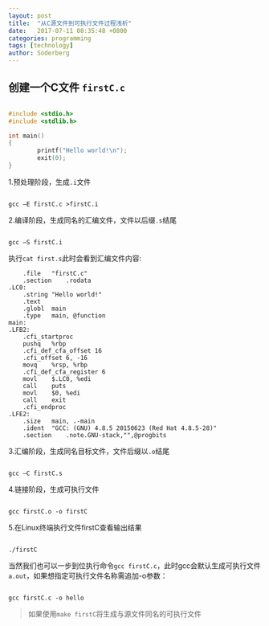 ```yaml
---
layout: post
title:  "从C源文件到可执行文件过程浅析"
date:   2017-07-11 08:35:48 +0800
categories: programming
tags: [technology]
author: Soderberg
---
```


## 创建一个C文件 `firstC.c`

``` c

#include <stdio.h>
#include <stdlib.h>

int main()
{
        printf("Hello world!\n");
        exit(0);
}

```
1.预处理阶段，生成`.i`文件

``` shell

gcc –E firstC.c >firstC.i

```

2.编译阶段，生成同名的汇编文件，文件以后缀`.s`结尾

``` shell

gcc –S firstC.i 

```
执行`cat first.s`此时会看到汇编文件内容:
``` output
	.file	"firstC.c"
	.section	.rodata
.LC0:
	.string	"Hello world!"
	.text
	.globl	main
	.type	main, @function
main:
.LFB2:
	.cfi_startproc
	pushq	%rbp
	.cfi_def_cfa_offset 16
	.cfi_offset 6, -16
	movq	%rsp, %rbp
	.cfi_def_cfa_register 6
	movl	$.LC0, %edi
	call	puts
	movl	$0, %edi
	call	exit
	.cfi_endproc
.LFE2:
	.size	main, .-main
	.ident	"GCC: (GNU) 4.8.5 20150623 (Red Hat 4.8.5-28)"
	.section	.note.GNU-stack,"",@progbits
```
3.汇编阶段，生成同名目标文件，文件后缀以`.o`结尾

``` shell

gcc –C firstC.s 

```
4.链接阶段，生成可执行文件
``` shell

gcc firstC.o -o firstC

```
5.在Linux终端执行文件firstC查看输出结果
``` shell

./firstC

```

当然我们也可以一步到位执行命令`gcc firstC.c`，此时gcc会默认生成可执行文件`a.out`，如果想指定可执行文件名称需追加-o参数：
``` shell

gcc firstC.c -o hello

```
>如果使用`make firstC`将生成与源文件同名的可执行文件


